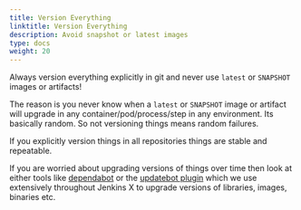 ```yaml
---
title: Version Everything
linktitle: Version Everything
description: Avoid snapshot or latest images
type: docs
weight: 20
---
```


Always version everything explicitly in git and never use `latest` or `SNAPSHOT` images or artifacts!

The reason is you never know when a `latest` or `SNAPSHOT` image or artifact will upgrade in any container/pod/process/step in any environment. Its basically random. So not versioning things means random failures.

If you explicitly version things in all repositories things are stable and repeatable.

If you are worried about upgrading versions of things over time then look at either tools like [dependabot](https://dependabot.com/) or the [updatebot plugin](https://github.com/jenkins-x-plugins/jx-updatebot) which we use extensively throughout Jenkins X to upgrade versions of libraries, images, binaries etc.
